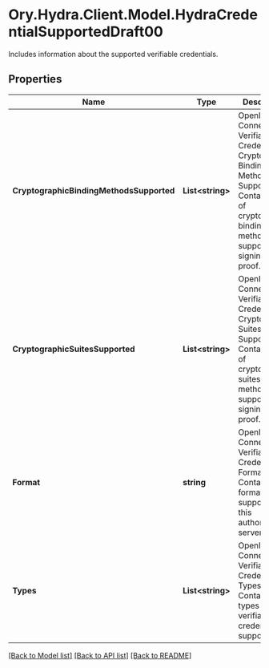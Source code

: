 # Ory.Hydra.Client.Model.HydraCredentialSupportedDraft00
Includes information about the supported verifiable credentials.

## Properties

Name | Type | Description | Notes
------------ | ------------- | ------------- | -------------
**CryptographicBindingMethodsSupported** | **List&lt;string&gt;** | OpenID Connect Verifiable Credentials Cryptographic Binding Methods Supported  Contains a list of cryptographic binding methods supported for signing the proof. | [optional] 
**CryptographicSuitesSupported** | **List&lt;string&gt;** | OpenID Connect Verifiable Credentials Cryptographic Suites Supported  Contains a list of cryptographic suites methods supported for signing the proof. | [optional] 
**Format** | **string** | OpenID Connect Verifiable Credentials Format  Contains the format that is supported by this authorization server. | [optional] 
**Types** | **List&lt;string&gt;** | OpenID Connect Verifiable Credentials Types  Contains the types of verifiable credentials supported. | [optional] 

[[Back to Model list]](../README.md#documentation-for-models) [[Back to API list]](../README.md#documentation-for-api-endpoints) [[Back to README]](../README.md)


